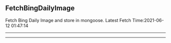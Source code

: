 ## FetchBingDailyImage

Fetch Bing Daily Image and store in mongoose. Latest Fetch Time:2021-06-12 01:47:14

---



---

